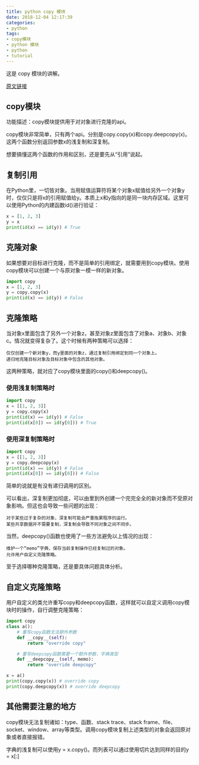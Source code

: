 ```yaml
---
title: python copy 模块
date: 2018-12-04 12:17:39
categories:
- python
tags:
- copy模块
- python 模块
- python
- tutorial
---
```

这是 copy 模块的讲解。 

<!-- more -->

[原文链接](https://blog.csdn.net/jy692405180/article/details/60881571)

## copy模块

功能描述：copy模块提供用于对对象进行克隆的api。

copy模块非常简单，只有两个api。分别是copy.copy(x)和copy.deepcopy(x)。这两个函数分别返回参数x的浅复制和深复制。

想要搞懂这两个函数的作用和区别，还是要先从“引用”说起。

## 复制引用

在Python里，一切皆对象。当用赋值运算符将某个对象x赋值给另外一个对象y时，仅仅只是将x的引用赋值给y。本质上x和y指向的是同一块内存区域。这里可以使用Python的内建函数id()进行验证：

```python
x = [1, 2, 3]
y = x
print(id(x) == id(y)) # True
```

##  克隆对象

如果想要对目标进行克隆，而不是简单的引用绑定，就需要用到copy模块。使用copy模块可以创建一个与原对象一模一样的新对象。

```python
import copy
x = [1, 2, 3]
y = copy.copy(x)
print(id(x) == id(y)) # False
```

## 克隆策略

当对象x里面包含了另外一个对象z，甚至对象z里面包含了对象a、对象b、对象c。情况就变得复杂了。这个时候有两种策略可以选择：

	仅仅创建一个新对象y，而y里面的对象z，通过复制引用绑定到同一个对象上。
	递归地克隆目标对象及目标对象中包含的其他对象。
	
这两种策略，就对应了copy模块里面的copy()和deepcopy()。

### 使用浅复制策略时

```python
import copy
x = [[1, 2, 3]]
y = copy.copy(x)
print(id(x) == id(y)) # False
print(id(x[0]) == id(y[0])) # True
```

### 使用深复制策略时

```python
import copy
x = [[1, 2, 3]]
y = copy.deepcopy(x)
print(id(x) == id(y)) # False
print(id(x[0]) == id(y[0])) # False
```

简单的说就是有没有递归调用的区别。

可以看出，深复制更加彻底，可以由里到外创建一个完完全全的新对象而不受原对象影响。但这也会导致一些问题的出现：

	对于某些过于复杂的对象，深复制可能会严重拖累程序的运行。
	某些共享数据并不需要复制，深复制会导致不同对象之间不同步。
	
当然，deepcopy()函数也使用了一些方法避免以上情况的出现：

	维护一个“memo”字典，保存当前复制操作已经复制过的对象。
	允许用户自定义克隆策略。
	
至于选择哪种克隆策略，还是要具体问题具体分析。

## 自定义克隆策略

用户自定义的类允许重写copy和deepcopy函数，这样就可以自定义调用copy模块时的操作，自行调整克隆策略：

```python
import copy
class a():
    # 重写copy函数无法额外参数
    def __copy__(self):
        return "override copy"

    # 重写deepcopy函数需要一个额外参数，字典类型
    def __deepcopy__(self, memo):
        return "override deepcopy"

x = a()
print(copy.copy(x)) # override copy
print(copy.deepcopy(x)) # override deepcopy
```

## 其他需要注意的地方

copy模块无法复制诸如：type、函数、stack trace、stack frame、file、socket、window、array等类型。调用copy模块复制上述类型的对象会返回原对象或者直接报错。

字典的浅复制可以使用y = x.copy()。而列表可以通过使用切片达到同样的目的y = x[:]

